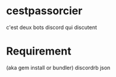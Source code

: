 # cestpassorcier
c'est deux bots discord qui discutent

# Requirement
(aka gem install or bundler)
discordrb
json

